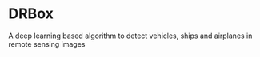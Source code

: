 # DRBox
A deep learning based algorithm to detect vehicles, ships and airplanes in remote sensing images
